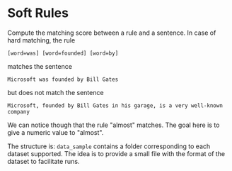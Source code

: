 # Soft Rules
Compute the matching score between a rule and a sentence. In case of hard matching, the rule 
```
[word=was] [word=founded] [word=by]
```
matches the sentence
```
Microsoft was founded by Bill Gates
```
but does not match the sentence
```
Microsoft, founded by Bill Gates in his garage, is a very well-known company
```
We can notice though that the rule "almost" matches. The goal here is to give a numeric value to "almost".


The structure is:
`data_sample` contains a folder corresponding to each dataset supported. The idea is to provide a small file with the format of the dataset to facilitate runs.

